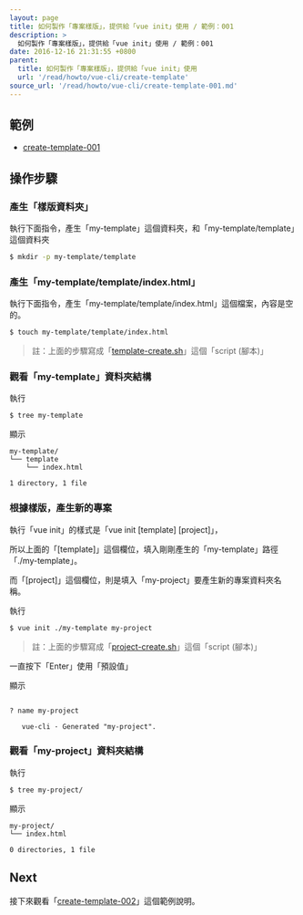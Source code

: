 ```yaml
---
layout: page
title: 如何製作「專案樣版」，提供給「vue init」使用 / 範例：001
description: >
  如何製作「專案樣版」，提供給「vue init」使用 / 範例：001
date: 2016-12-16 21:31:55 +0800
parent:
  title: 如何製作「專案樣版」，提供給「vue init」使用
  url: '/read/howto/vue-cli/create-template'
source_url: '/read/howto/vue-cli/create-template-001.md'
---
```



## 範例

* [create-template-001](https://github.com/foreachsam/book-lang-javascript-vue/tree/gh-pages/example/howto/vue-cli/create-template-001)

## 操作步驟


### 產生「樣版資料夾」

執行下面指令，產生「my-template」這個資料夾，和「my-template/template」這個資料夾

``` sh
$ mkdir -p my-template/template
```


### 產生「my-template/template/index.html」

執行下面指令，產生「my-template/template/index.html」這個檔案，內容是空的。

``` sh
$ touch my-template/template/index.html
```

> 註：上面的步驟寫成「[template-create.sh](https://github.com/foreachsam/book-lang-javascript-vue/blob/gh-pages/example/howto/vue-cli/create-template-001/template-create.sh)」這個「script (腳本)」


### 觀看「my-template」資料夾結構

執行

``` sh
$ tree my-template
```

顯示

```
my-template/
└── template
    └── index.html

1 directory, 1 file
```


### 根據樣版，產生新的專案

執行「vue init」的樣式是「vue init [template] [project]」，

所以上面的「[template]」這個欄位，填入剛剛產生的「my-template」路徑「./my-template」。

而「[project]」這個欄位，則是填入「my-project」要產生新的專案資料夾名稱。

執行

``` sh
$ vue init ./my-template my-project
```

> 註：上面的步驟寫成「[project-create.sh](https://github.com/foreachsam/book-lang-javascript-vue/blob/gh-pages/example/howto/vue-cli/create-template-001/project-create.sh)」這個「script (腳本)」

一直按下「Enter」使用「預設值」

顯示

```

? name my-project

   vue-cli · Generated "my-project".

```


### 觀看「my-project」資料夾結構

執行

``` sh
$ tree my-project/
```

顯示

```
my-project/
└── index.html

0 directories, 1 file
```


## Next

接下來觀看「[create-template-002](create-template-002)」這個範例說明。
